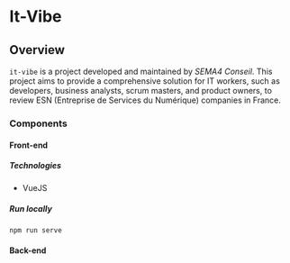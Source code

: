 # It-Vibe

## Overview

`it-vibe` is a project developed and maintained by *SEMA4 Conseil*. This project aims to provide a comprehensive solution for IT workers, such as developers, business analysts, scrum masters, and product owners, to review ESN (Entreprise de Services du Numérique) companies in France.

### Components
#### Front-end 
##### Technologies
* VueJS
##### Run locally 
```
npm run serve
```
#### Back-end 